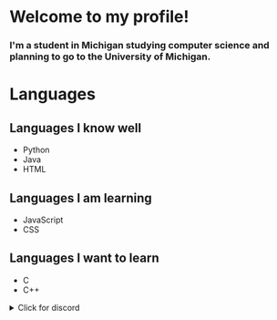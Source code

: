 # Welcome to my profile!
### I'm a student in Michigan studying computer science and planning to go to the University of Michigan.

# Languages

## Languages I know well
* Python
* Java
* HTML

## Languages I am learning
* JavaScript
* CSS

## Languages I want to learn
* C
* C++

<details><summary>Click for discord</summary>
<p>

```
jerry best#2668
```

</p>
</details>
